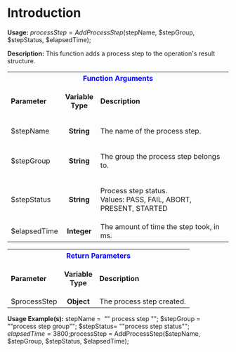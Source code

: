 # Introduction

**Usage:** 
$processStep = AddProcessStep($stepName, $stepGroup, $stepStatus, $elapsedTime);


**Description:** This function adds a process step to the operation's result structure.


<table class="confluenceTable"><tbody><tr><th colspan="3" class="confluenceTh"><span style="color: rgb(0,0,255);">Function Arguments</span></th></tr><tr><td class="confluenceTd"><strong>Parameter</strong></td><td class="confluenceTd"><p style="text-align: center;"><strong style="text-align: center;">Variable</strong><br style="text-align: center;" /><strong style="text-align: center;">Type</strong></p></td><td class="confluenceTd"><strong>Description</strong></td></tr><tr><td class="confluenceTd">$stepName</td><td style="text-align: center;" class="confluenceTd"><strong>String</strong></td><td class="confluenceTd"><p>The name of the process step.</p></td></tr><tr><td colspan="1" class="confluenceTd">$stepGroup</td><td colspan="1" style="text-align: center;" class="confluenceTd"><strong>String</strong></td><td colspan="1" class="confluenceTd"><p>The group the process step belongs to.</p></td></tr><tr><td colspan="1" class="confluenceTd">$stepStatus</td><td colspan="1" style="text-align: center;" class="confluenceTd"><strong>String</strong></td><td colspan="1" class="confluenceTd"><p>Process step status.<br />Values: PASS, FAIL, ABORT, PRESENT, STARTED</p></td></tr><tr><td colspan="1" class="confluenceTd">$elapsedTime</td><td colspan="1" style="text-align: center;" class="confluenceTd"><strong>Integer</strong></td><td colspan="1" class="confluenceTd">The amount of time the step took, in ms.</td></tr></tbody></table>



<table class="confluenceTable"><tbody><tr><th colspan="3" class="confluenceTh"><span style="color: rgb(0,0,255);">Return Parameters</span></th></tr><tr><td class="confluenceTd"><strong>Parameter</strong></td><td class="confluenceTd"><p style="text-align: center;"><strong style="text-align: center;">Variable</strong><br style="text-align: center;" /><strong style="text-align: center;">Type</strong></p></td><td class="confluenceTd"><strong>Description</strong></td></tr><tr><td class="confluenceTd">$processStep</td><td style="text-align: center;" class="confluenceTd"><strong>Object</strong></td><td class="confluenceTd">The process step created.</td></tr></tbody></table>


**Usage Example(s):** 
stepName
=  ""
process step
"";
$stepGroup
= ""process step group"";
$stepStatus= ""process step status"";
$elapsedTime= 3800;$processStep = AddProcessStep($stepName, $stepGroup, $stepStatus, $elapsedTime);
